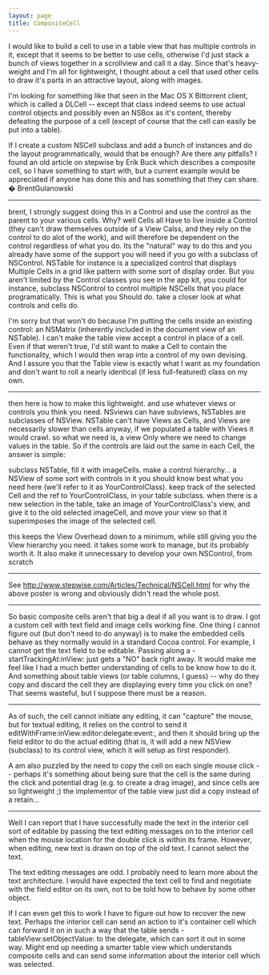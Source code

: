 ```yaml
---
layout: page
title: CompositeCell
---
```


I would like to build a cell to use in a table view that has multiple controls in it, except that it seems to be better to use cells, otherwise I'd just stack a bunch of views together in a scrollview and call it a day. Since that's heavy-weight and I'm all for lightweight, I thought about a cell that used other cells to draw it's parts in an attractive layout, along with images.

I'm looking for something like that seen in the Mac OS X Bittorrent client, which is called a DLCell -- except that class indeed seems to use actual control objects and possibly even an NSBox as it's content, thereby defeating the purpose of a cell (except of course that the cell can easily be put into a table).

If I create a custom NSCell subclass and add a bunch of instances and do the layout programmatically, would that be enough? Are there any pitfalls? I found an old article on stepwise by Erik Buck which describes a composite cell, so I have something to start with, but a current example would be appreciated if anyone has done this and has something that they can share. � BrentGulanowski

----

brent, 
I strongly suggest doing this in a Control and use the control as the parent to your various cells.  Why? well Cells all Have to live inside a Control (they can't draw themselves outside of a View Calss, and they rely on the control to do alot of the work), and will therefore be dependent on the control regardless of what you do.  Its the "natural" way to do this and you already have some of the support you will need if you go with a subclass of NSControl.  NSTable for instance is a specialized control that displays Multiple Cells in a grid like pattern with some sort of display order.  But you aren't limited by the Control classes you see in the app kit, you could for instance, subclass NSControl to control multiple NSCells that you place programatically.  This is what you Should do.  take a closer look at what controls and cells do.

I'm sorry but that won't do because I'm putting the cells inside an existing control: an NSMatrix (inherently included in the document view of an NSTable). I can't make the table view accept a control in place of a cell. Even if that weren't true, I'd still want to make a Cell to contain the functionality, which I would then wrap into a control of my own devising. And I assure you that the Table view is exactly what I want as my foundation and don't want to roll a nearly identical (if less full-featured) class on my own.

----

then here is how to make this lightweight. and use whatever views or controls you think you need.
NSviews can have subviews, 
NSTables are subclasses of NSView.
NSTable can't have Views as Cells, and Views are necessarily slower than cells anyway, if we populated a table with Views it would crawl.
so what we need is, a view Only where we need to change values in the table.  So if the controls are laid out the same in each Cell, the answer is simple:

subclass NSTable, fill it with imageCells.
make a control hierarchy... a NSView of some sort with controls in it you should know best what you need here (we'll refer to it as YourControlClass).
keep track of the selected Cell and the ref to YourControlClass, in your table subclass.
when there is a new selection in the table, take an image of YourControlClass's view, and give it to the old selected imageCell, and move your view so that it superimposes the image of the selected cell.

this keeps the View Overhead down to a minimum, while still giving you the View hierarchy you need.  it takes some work to manage, but its probably worth it.  It also make it unnecessary to develop your own NSControl, from scratch

----

See http://www.stepwise.com/Articles/Technical/NSCell.html for why the above poster is wrong and obviously didn't read the whole post.

----

So basic composite cells aren't that big a deal if all you want is to draw. I got a custom cell with text field and image cells working fine. One thing I cannot figure out (but don't need to do anyway) is to make the embedded cells behave as they normally would in a standard Cocoa control. For example, I cannot get the text field to be editable. Passing along a - startTrackingAt:inView: just gets a "NO" back right away. It would make me feel like I had a much better understanding of cells to be know how to do it. And something about table views (or table columns, I guess) -- why do they copy and discard the cell they are displaying every time you click on one? That seems wasteful, but I suppose there must be a reason.

----

As of such, the cell cannot initiate any editing, it can "capture" the mouse, but for textual editing, it relies on the control to send it editWithFrame:inView:editor:delegate:event:, and then it should bring up the field editor to do the actual editing (that is, it will add a new NSView (subclass) to its control view, which it will setup as first responder).

A am also puzzled by the need to copy the cell on each single mouse click -- perhaps it's something about being sure that the cell is the same during the click and potential drag (e.g. to create a drag image), and since cells are so lightweight ;) the implementor of the table view just did a copy instead of a retain...

----

Well I can report that I have successfully made the text in the interior cell sort of editable by passing the text editing messages on to the interior cell when the mouse location for the double click is within its frame. However, when editing, new text is drawn on top of the old text. I cannot select the text.

The text editing messages are odd. I probably need to learn more about the text architecture. I would have expected the text cell to find and negotiate with the field editor on its own, not to be told how to behave by some other object.

If I can even get this to work I have to figure out how to recover the new text. Perhaps the interior cell can send an action to it's container cell which can forward it on in such a way that the table sends -tableView:setObjectValue: to the delegate, which can sort it out in some way. Might end up needing a smarter table view which understands composite cells and can send some information about the interior cell which was selected.

